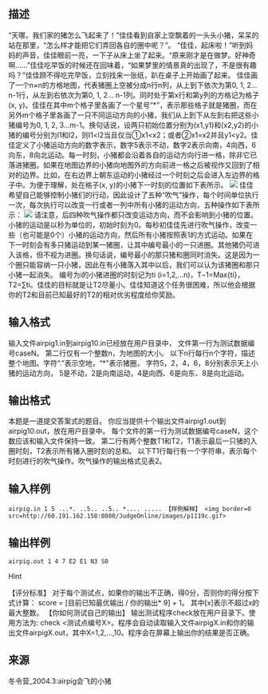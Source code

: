 ## 描述

“天哪，我们家的猪怎么飞起来了！”佳佳看到自家上空飘着的一头头小猪，呆呆的站在那里，“怎么样才能把它们弄回各自的圈中呢？”。 “佳佳，起床啦！”听到妈妈的声音，佳佳眼前一亮，一下子从床上坐了起来。“原来刚才是在做梦。好神奇啊……”佳佳吃早饭的时候还在回味着，“如果梦里的情景真的出现了，不是很有趣吗？”佳佳顾不得吃完早饭，立刻找来一张纸，趴在桌子上开始画了起来。 佳佳画了一个n×n的方格地图，代表猪圈上空被分成n行n列，从上到下依次为第0, 1, 2... n-1行，从左到右依次为第0, 1, 2... n-1列。同时处于第x行和第y列的方格记为格子(x, y)。佳佳在其中m个格子里各画了一个星号“*”，表示那些格子就是猪圈，而在另外m个格子里各画了一只不同运动方向的小猪，我们从上到下从左到右把这些小猪编号为0, 1, 2, 3...m-1。换句话说，设两只初始位置分别为(x1,y1)和(x2,y2)的小猪的编号分别为l1和l2，则l1<l2当且仅当①x1<x2；或者②x1=x2并且y1<y2。佳佳定义了小猪运动方向的数字表示，数字5表示不动，数字2表示向南，4向西，6向东，8向北运动。每一时刻，小猪都会沿着各自的运动方向行进一格，除非它已落进猪圈。如果在地图边界的小猪向地图外的方向前进一格之后被视作又回到了相对的边界。比如，在右边界上朝东运动的小猪经过一个时刻之后会进入左边界的格子中。为便于理解，处在格子(x, y)的小猪下一时刻的位置如下表所示。 <img border=0 src=http://60.191.162.158:8080/JudgeOnline/images/p1119a.gif> 佳佳希望自己能够控制小猪们的行动，因此设计了五种“吹气”操作，每个时间单位执行一次，每次执行可以改变一行或者一列中所有小猪的运动方向，五种操作如下表所示： <img border=0 src=http://60.191.162.158:8080/JudgeOnline/images/p1119b.gif> 请注意，后四种吹气操作都只改变运动方向，而不会影响到小猪的位置。 小猪的运动是以秒为单位的，初始时刻为0。每秒初佳佳先进行吹气操作，改变一些（也可能是0个）小猪的运动方向，然后所有小猪按照表1的方式运动。如果在下一时刻会有多只猪运动到某一猪圈，让其中编号最小的一只进圈。其他猪仍可进入该格，但不视为进圈。换句话说，编号最小的那只猪和圈同时消失。这是因为一个圈只能容纳一只小猪，因此在有小猪落入其中以后，我们可以认为该猪圈和那只小猪一起消失。 编号为i的小猪进圈的时刻记为ti (i=1,2,…n)，T¬1=Max{ti}，T2=∑ti。佳佳的目标就是让T2尽量小。佳佳知道这个任务很困难，所以他会根据你的T2和目前已知最好的T2的相对优劣程度给你奖励。 

## 输入格式

输入文件airpig1.in到airpig10.in已经放在用户目录中， 文件第一行为测试数据编号caseN。 第二行仅有一个整数n，为地图的大小。 以下n行每行n个字符，描述整个地图。字符“.”表示空地，“*”表示猪圈， 字符5，2，4，6，8分别表示天上小猪的运动方向， 5是不动，2是向南运动，4是向西、6是向东、8是向北运动。

## 输出格式

本题是一道提交答案式的题目。 你应当提供十个输出文件airpig1.out到airpig10.out，放在用户目录中。 每个文件的第一行为测试数据编号caseN，这个数应该和输入文件保持一致。 第二行有两个整数T1和T2，T1表示最后一只猪的入圈时刻，T2表示所有猪入圈时刻的总和。 以下T1行每行有一个字符串，表示每个时刻进行的吹气操作。吹气操作的输出格式见表2。

## 输入样例

```plaintext
airpig.in 1 5 ...*. ..5.. ..5.. *.... ..... 【样例解释】 <img border=0 src=http://60.191.162.158:8080/JudgeOnline/images/p1119c.gif>
```

## 输出样例

```plaintext
airpig.out 1 4 7 E2 E1 N3 S0 
```

Hint

【评分标准】 对于每个测试点，如果你的输出不正确，得0分，否则你的得分按下式计算： score = [目前已知最优输出 / 你的输出* 9] + 1。 其中[x]表示不超过x的最大整数。 【你如何测试自己的输出】 输出测试程序check放在用户目录下。使用方法为: check <测试点编号X>。程序会自动读取输入文件airpigX.in和你的输出文件airpigX.out，其中X=1,2,…,10。程序会在屏幕上输出你的结果是否正确。 

## 来源

冬令营_2004.3:airpig会飞的小猪

